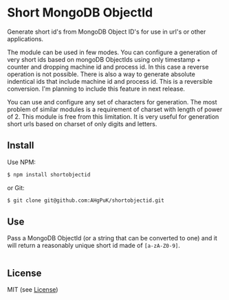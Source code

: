 Short MongoDB ObjectId
===================
Generate short id's from MongoDB Object ID's for use in url's or other applications.

The module can be used in few modes.
You can configure a generation of very short ids based on mongoDB ObjectIds using only timestamp + counter and dropping  machine id and process id.
In this case a reverse operation is not possible.
There is also a way to generate absolute indentical ids that include machine id and process id. This is a reversible conversion.
I'm planning to include this feature in next release.

You can use and configure any set of characters for generation. The most problem of similar modules is a requirement of charset with length of power of 2.
This module is free from this limitation.
It is very useful for generation short urls based on charset of only digits and letters.



Install
-------
Use NPM:

```bash
$ npm install shortobjectid
```

or Git:

```bash
$ git clone git@github.com:AHgPuK/shortobjectid.git
```

Use
---



Pass a MongoDB ObjectId (or a string that can be converted to one) and it will return a reasonably unique short id made of `[a-zA-Z0-9]`.

```javascript

```

License
-------
MIT (see [License](LICENSE))